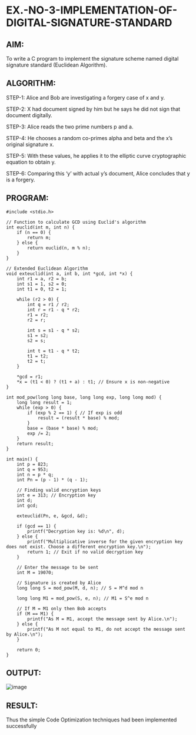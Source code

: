 # EX.-NO-3-IMPLEMENTATION-OF-DIGITAL-SIGNATURE-STANDARD

## AIM:
To write a C program to implement the signature scheme named digital signature
standard (Euclidean Algorithm).

## ALGORITHM:

  STEP-1: Alice and Bob are investigating a forgery case of x and y.
  
  STEP-2: X had document signed by him but he says he did not sign that document digitally.
  
  STEP-3: Alice reads the two prime numbers p and a.
  
  STEP-4: He chooses a random co-primes alpha and beta and the x’s original signature x.
  
  STEP-5: With these values, he applies it to the elliptic curve cryptographic equation to obtain y.
  
  STEP-6: Comparing this ‘y’ with actual y’s document, Alice concludes that y is a forgery.

## PROGRAM:
```
#include <stdio.h>

// Function to calculate GCD using Euclid's algorithm
int euclid(int m, int n) {
    if (n == 0) {
        return m;
    } else {
        return euclid(n, m % n);
    }
}

// Extended Euclidean Algorithm
void exteuclid(int a, int b, int *gcd, int *x) {
    int r1 = a, r2 = b;
    int s1 = 1, s2 = 0;
    int t1 = 0, t2 = 1;

    while (r2 > 0) {
        int q = r1 / r2;
        int r = r1 - q * r2;
        r1 = r2;
        r2 = r;

        int s = s1 - q * s2;
        s1 = s2;
        s2 = s;

        int t = t1 - q * t2;
        t1 = t2;
        t2 = t;
    }

    *gcd = r1;
    *x = (t1 < 0) ? (t1 + a) : t1; // Ensure x is non-negative
}

int mod_pow(long long base, long long exp, long long mod) {
    long long result = 1;
    while (exp > 0) {
        if (exp % 2 == 1) { // If exp is odd
            result = (result * base) % mod;
        }
        base = (base * base) % mod;
        exp /= 2;
    }
    return result;
}

int main() {
    int p = 823;
    int q = 953;
    int n = p * q;
    int Pn = (p - 1) * (q - 1);

    // Finding valid encryption keys
    int e = 313; // Encryption key
    int d;
    int gcd;

    exteuclid(Pn, e, &gcd, &d);
    
    if (gcd == 1) {
        printf("Decryption key is: %d\n", d);
    } else {
        printf("Multiplicative inverse for the given encryption key does not exist. Choose a different encryption key.\n");
        return 1; // Exit if no valid decryption key
    }

    // Enter the message to be sent
    int M = 19070;

    // Signature is created by Alice
    long long S = mod_pow(M, d, n); // S = M^d mod n

    long long M1 = mod_pow(S, e, n); // M1 = S^e mod n

    // If M = M1 only then Bob accepts
    if (M == M1) {
        printf("As M = M1, accept the message sent by Alice.\n");
    } else {
        printf("As M not equal to M1, do not accept the message sent by Alice.\n");
    }

    return 0;
}
```

## OUTPUT:
![image](https://github.com/user-attachments/assets/ccf455d8-70fa-4a4d-bea9-0f5ee57d48f0)

## RESULT:
  Thus the simple Code Optimization techniques had been implemented successfully

